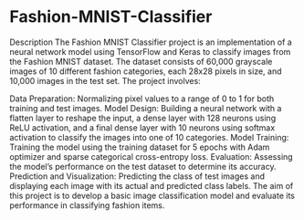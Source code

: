 # Fashion-MNIST-Classifier
Description
The Fashion MNIST Classifier project is an implementation of a neural network model using TensorFlow and Keras to classify images from the Fashion MNIST dataset. The dataset consists of 60,000 grayscale images of 10 different fashion categories, each 28x28 pixels in size, and 10,000 images in the test set. The project involves:

Data Preparation: Normalizing pixel values to a range of 0 to 1 for both training and test images.
Model Design: Building a neural network with a flatten layer to reshape the input, a dense layer with 128 neurons using ReLU activation, and a final dense layer with 10 neurons using softmax activation to classify the images into one of 10 categories.
Model Training: Training the model using the training dataset for 5 epochs with Adam optimizer and sparse categorical cross-entropy loss.
Evaluation: Assessing the model’s performance on the test dataset to determine its accuracy.
Prediction and Visualization: Predicting the class of test images and displaying each image with its actual and predicted class labels.
The aim of this project is to develop a basic image classification model and evaluate its performance in classifying fashion items.
